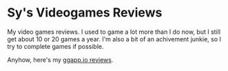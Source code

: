 # Sy's Videogames Reviews
My video games reviews.  I used to game a lot more than I do now, but I still get about 10 or 20 games a year.  I'm also a bit of an achivement junkie, so I try to complete games if possible.

Anyhow, here's my [ggapp.io reviews](https://ggapp.io/usagichann/reviews).

